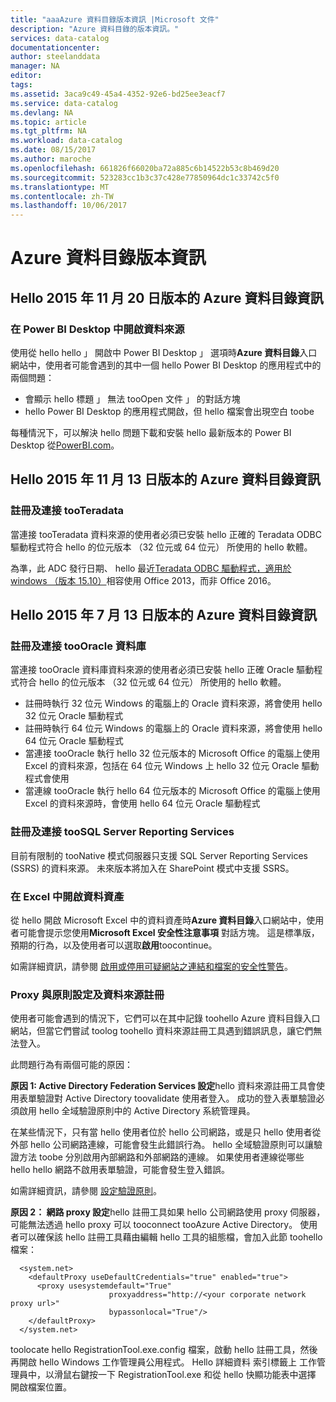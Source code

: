 ```yaml
---
title: "aaaAzure 資料目錄版本資訊 |Microsoft 文件"
description: "Azure 資料目錄的版本資訊。"
services: data-catalog
documentationcenter: 
author: steelanddata
manager: NA
editor: 
tags: 
ms.assetid: 3aca9c49-45a4-4352-92e6-bd25ee3eacf7
ms.service: data-catalog
ms.devlang: NA
ms.topic: article
ms.tgt_pltfrm: NA
ms.workload: data-catalog
ms.date: 08/15/2017
ms.author: maroche
ms.openlocfilehash: 661826f66020ba72a885c6b14522b53c8b469d20
ms.sourcegitcommit: 523283cc1b3c37c428e77850964dc1c33742c5f0
ms.translationtype: MT
ms.contentlocale: zh-TW
ms.lasthandoff: 10/06/2017
---
```

# <a name="azure-data-catalog-release-notes"></a>Azure 資料目錄版本資訊
## <a name="notes-for-hello-november-20-2015-release-of-azure-data-catalog"></a>Hello 2015 年 11 月 20 日版本的 Azure 資料目錄資訊
### <a name="opening-data-sources-in-power-bi-desktop"></a>在 Power BI Desktop 中開啟資料來源
使用從 hello hello 」 開啟中 Power BI Desktop 」 選項時**Azure 資料目錄**入口網站中，使用者可能會遇到的其中一個 hello Power BI Desktop 的應用程式中的兩個問題：

* 會顯示 hello 標題 」 無法 tooOpen 文件 」 的對話方塊
* hello Power BI Desktop 的應用程式開啟，但 hello 檔案會出現空白 toobe

每種情況下，可以解決 hello 問題下載和安裝 hello 最新版本的 Power BI Desktop 從[PowerBI.com](https://powerbi.com)。

## <a name="notes-for-hello-november-13-2015-release-of-azure-data-catalog"></a>Hello 2015 年 11 月 13 日版本的 Azure 資料目錄資訊
### <a name="registering-and-connecting-tooteradata"></a>註冊及連接 tooTeradata
當連接 tooTeradata 資料來源的使用者必須已安裝 hello 正確的 Teradata ODBC 驅動程式符合 hello 的位元版本 （32 位元或 64 位元） 所使用的 hello 軟體。

為準，此 ADC 發行日期、 hello 最近[Teradata ODBC 驅動程式，適用於 windows （版本 15.10）](http://downloads.teradata.com/download/connectivity/odbc-driver/windows)相容使用 Office 2013，而非 Office 2016。

## <a name="notes-for-hello-july-13-2015-release-of-azure-data-catalog"></a>Hello 2015 年 7 月 13 日版本的 Azure 資料目錄資訊
### <a name="registering-and-connecting-toooracle-database"></a>註冊及連接 tooOracle 資料庫
當連接 tooOracle 資料庫資料來源的使用者必須已安裝 hello 正確 Oracle 驅動程式符合 hello 的位元版本 （32 位元或 64 位元） 所使用的 hello 軟體。

* 註冊時執行 32 位元 Windows 的電腦上的 Oracle 資料來源，將會使用 hello 32 位元 Oracle 驅動程式
* 註冊時執行 64 位元 Windows 的電腦上的 Oracle 資料來源，將會使用 hello 64 位元 Oracle 驅動程式
* 當連接 tooOracle 執行 hello 32 位元版本的 Microsoft Office 的電腦上使用 Excel 的資料來源，包括在 64 位元 Windows 上 hello 32 位元 Oracle 驅動程式會使用
* 當連線 tooOracle 執行 hello 64 位元版本的 Microsoft Office 的電腦上使用 Excel 的資料來源時，會使用 hello 64 位元 Oracle 驅動程式

### <a name="registering-and-connecting-toosql-server-reporting-services"></a>註冊及連接 tooSQL Server Reporting Services
目前有限制的 tooNative 模式伺服器只支援 SQL Server Reporting Services (SSRS) 的資料來源。 未來版本將加入在 SharePoint 模式中支援 SSRS。

### <a name="opening-data-assets-in-excel"></a>在 Excel 中開啟資料資產
從 hello 開啟 Microsoft Excel 中的資料資產時**Azure 資料目錄**入口網站中，使用者可能會提示您使用**Microsoft Excel 安全性注意事項** 對話方塊。 這是標準版，預期的行為，以及使用者可以選取**啟用**toocontinue。

如需詳細資訊，請參閱 [啟用或停用可疑網站之連結和檔案的安全性警告](https://support.office.com/article/Enable-or-disable-security-alerts-about-links-and-files-from-suspicious-websites-A1AC6AE9-5C4A-4EB3-B3F8-143336039BBE)。

### <a name="proxy-and-policy-configuration-and-data-source-registration"></a>Proxy 與原則設定及資料來源註冊
使用者可能會遇到的情況下，它們可以在其中記錄 toohello Azure 資料目錄入口網站，但當它們嘗試 toolog toohello 資料來源註冊工具遇到錯誤訊息，讓它們無法登入。

此問題行為有兩個可能的原因：

**原因 1: Active Directory Federation Services 設定**hello 資料來源註冊工具會使用表單驗證對 Active Directory toovalidate 使用者登入。 成功的登入表單驗證必須啟用 hello 全域驗證原則中的 Active Directory 系統管理員。

在某些情況下，只有當 hello 使用者位於 hello 公司網路，或是只 hello 使用者從外部 hello 公司網路連線，可能會發生此錯誤行為。 hello 全域驗證原則可以讓驗證方法 toobe 分別啟用內部網路和外部網路的連線。 如果使用者連線從哪些 hello hello 網路不啟用表單驗證，可能會發生登入錯誤。

如需詳細資訊，請參閱 [設定驗證原則](https://technet.microsoft.com/library/dn486781.aspx)。

**原因 2： 網路 proxy 設定**hello 註冊工具如果 hello 公司網路使用 proxy 伺服器，可能無法透過 hello proxy 可以 tooconnect tooAzure Active Directory。 使用者可以確保該 hello 註冊工具藉由編輯 hello 工具的組態檔，會加入此節 toohello 檔案：

      <system.net>
        <defaultProxy useDefaultCredentials="true" enabled="true">
          <proxy usesystemdefault="True"
                          proxyaddress="http://<your corporate network proxy url>"
                          bypassonlocal="True"/>
        </defaultProxy>
      </system.net>


toolocate hello RegistrationTool.exe.config 檔案，啟動 hello 註冊工具，然後再開啟 hello Windows 工作管理員公用程式。 Hello 詳細資料 索引標籤上 工作管理員中，以滑鼠右鍵按一下 RegistrationTool.exe 和從 hello 快顯功能表中選擇 開啟檔案位置。
